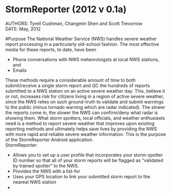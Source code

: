 # StormReporter (2012 v 0.1a)
AUTHORS: Tyrell Cushman, Changmin Shen and Scott Trevorrow</br>
DATE: May, 2012

#Purpose
The National Weather Service (NWS) handles severe weather report processing in a particularly old-school fashion. The most effective media for these reports, to date, have been
</br><UL>
<LI>Phone conversations with NWS meteoroloigsts at local NWS stations, and
<LI>Emails
</UL>
These methods require a considerable amount of time to both submit/receive a single storm report and QC the hundreds of reports submitted to a NWS station on an active severe weather day. This, believe it or not, increases risk for citizens living in a region of active severe weather, since the NWS relies on such ground-truth to validate and submit warnings to the public (minus tornado warning which are radar indicated).  The slower the reports come in, the slower the NWS can confirm/deny what radar is showing them. What storm spotters, local officials, and weather enthusiasts need is a method to report severe weather that improves upon existing reporting methods and ultimately helps save lives by providing the NWS with more rapid and reliable severe weather information.  This is the purpose of the StormReporter Android application.</br>
StormReporter:
</br><UL>
<LI>Allows you to set up a user profile that incorporates your storm-spotter ID number so that all of your storm reports will be flagged as "validated by trained spotter" to the NWS.
<LI>Provides the NWS with a list-for
<LI>Uses your GPS location to link your submitted storm report to the nearest NWS station
<LI>
</UL></br>
